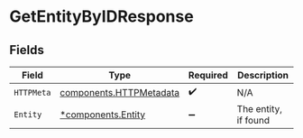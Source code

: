 # GetEntityByIDResponse


## Fields

| Field                                                              | Type                                                               | Required                                                           | Description                                                        |
| ------------------------------------------------------------------ | ------------------------------------------------------------------ | ------------------------------------------------------------------ | ------------------------------------------------------------------ |
| `HTTPMeta`                                                         | [components.HTTPMetadata](../../models/components/httpmetadata.md) | :heavy_check_mark:                                                 | N/A                                                                |
| `Entity`                                                           | [*components.Entity](../../models/components/entity.md)            | :heavy_minus_sign:                                                 | The entity, if found                                               |